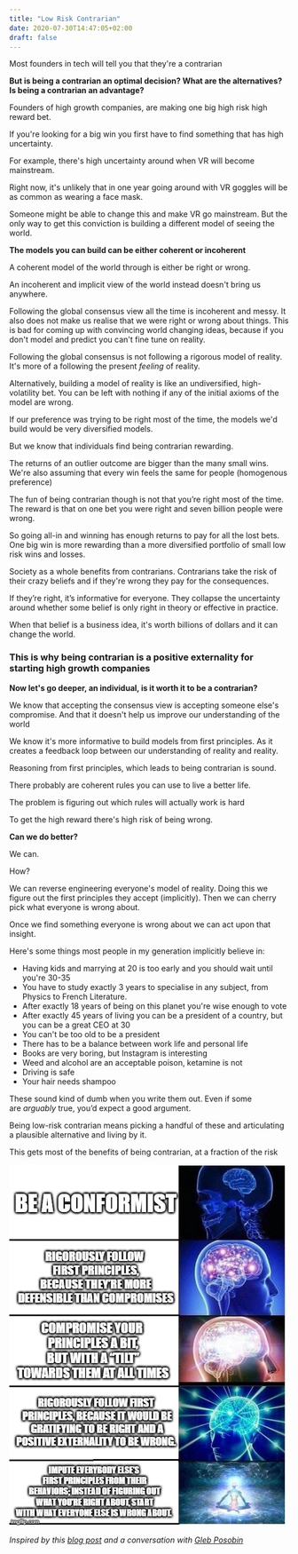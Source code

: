 ```yaml
---
title: "Low Risk Contrarian"
date: 2020-07-30T14:47:05+02:00
draft: false
---
```


Most founders in tech will tell you that they're a contrarian

**But is being a contrarian an optimal decision? What are the alternatives? Is being a contrarian an advantage?**

Founders of high growth companies, are making one big high risk high reward bet.

If you're looking for a big win you first have to find something that has high uncertainty.

For example, there's high uncertainty around when VR will become mainstream.

Right now, it's unlikely that in one year going around with VR goggles will be as common as wearing a face mask.

Someone might be able to change this and make VR go mainstream. But the only way to get this conviction is building a different model of seeing the world.

**The models you can build can be either coherent or incoherent**

A coherent model of the world through is either be right or wrong.

An incoherent and implicit view of the world instead doesn't bring us anywhere.

Following the global consensus view all the time is incoherent and messy. It also does not make us realise that we were right or wrong about things. This is bad for coming up with convincing world changing ideas, because if you don't model and predict you can't fine tune on reality.

Following the global consensus is not following a rigorous model of reality. It's more of a following the present _feeling_ of reality.

Alternatively, building a model of reality is like an undiversified, high-volatility bet. You can be left with nothing if any of the initial axioms of the model are wrong.

If our preference was trying to be right most of the time, the models we'd build would be very diversified models.

But we know that individuals find being contrarian rewarding.

The returns of an outlier outcome are bigger than the many small wins. We're also assuming that every win feels the same for people (homogenous preference)

The fun of being contrarian though is not that you’re right most of the time. The reward is that on one bet you were right and seven billion people were wrong.

So going all-in and winning has enough returns to pay for all the lost bets. One big win is more rewarding than a more diversified portfolio of small low risk wins and losses.

Society as a whole benefits from contrarians. Contrarians take the risk of their crazy beliefs and if they're wrong they pay for the consequences.

If they’re right, it’s informative for everyone. They collapse the uncertainty around whether some belief is only right in theory or effective in practice.

When that belief is a business idea, it's worth billions of dollars and it can change the world.

### This is why being contrarian is a positive externality for starting high growth companies

**Now let's go deeper, an individual, is it worth it to be a contrarian?**

We know that accepting the consensus view is accepting someone else's compromise. And that it doesn't help us improve our understanding of the world

We know it's more informative to build models from first principles. As it creates a feedback loop between our understanding of reality and reality.

Reasoning from first principles, which leads to being contrarian is sound.

There probably are coherent rules you can use to live a better life.

The problem is figuring out which rules will actually work is hard

To get the high reward there's high risk of being wrong.

**Can we do better?**

We can. 

How?

We can reverse engineering everyone's model of reality. Doing this we figure out the first principles they accept (implicitly). Then we can cherry pick what everyone is wrong about.

Once we find something everyone is wrong about we can act upon that insight.

Here's some things most people in my generation implicitly believe in:

*   Having kids and marrying at 20 is too early and you should wait until you're 30-35
*   You have to study exactly 3 years to specialise in any subject, from Physics to French Literature.
*   After exactly 18 years of being on this planet you're wise enough to vote
*   After exactly 45 years of living you can be a president of a country, but you can be a great CEO at 30
*   You can't be too old to be a president
*   There has to be a balance between work life and personal life
*   Books are very boring, but Instagram is interesting
*   Weed and alcohol are an acceptable poison, ketamine is not
*   Driving is safe
*   Your hair needs shampoo

These sound kind of dumb when you write them out. Even if some are _arguably_ true, you’d expect a good argument.

Being low-risk contrarian means picking a handful of these and articulating a plausible alternative and living by it.

This gets most of the benefits of being contrarian, at a fraction of the risk

![](/low-risk-contrarian/meme.jpg)

_Inspired by this_ [_blog post_](https://medium.com/@byrnehobart/reasoning-from-first-principles-the-dumbest-thing-smart-people-do-46ff1cbba867) _and a conversation with_ [_Gleb Posobin_](https://twitter.com/posobin)